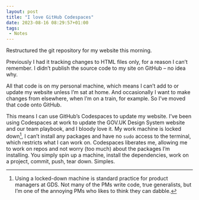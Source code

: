 ```yaml
---
layout: post
title: "I love GitHub Codespaces"
date: 2023-08-16 08:29:57+01:00
tags:
 - Notes
---
```


Restructured the git repository for my website this morning. 

Previously I had it tracking changes to HTML files only, for a reason I can’t remember. I didn’t publish the source code to my site on GitHub – no idea why.

All that code is on my personal machine, which means I can’t add to or update my website unless I’m sat at home. And occasionally I want to make changes from elsewhere, when I’m on a train, for example. So I’ve moved that code onto GitHub.

This means I can use GitHub’s Codespaces to update my website. I’ve been using Codespaces at work to update the GOV.‌UK Design System website and our team playbook, and I bloody love it. My work machine is locked down[^1], I can’t install any packages and have no `sudo` access to the terminal, which restricts what I can work on. Codespaces liberates me, allowing me to work on repos and not worry (too much) about the packages I’m installing. You simply spin up a machine, install the dependencies, work on a project, commit, push, tear down. Simples.

[^1]: Using a locked-down machine is standard practice for product managers at GDS. Not many of the PMs write code, true generalists, but I’m one of the annoying PMs who likes to think they can dabble.